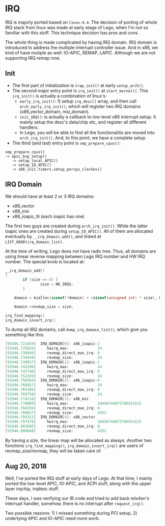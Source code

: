 # IRQ

IRQ is majorly ported based on `linux-4.4`. The decision of porting of whole IRQ stack from linux was made at early stage of Lego, when I'm not so familiar with this stuff. This technique decision has pros and cons.

The whole thing is made complicated by having IRQ domain. IRQ domain is introduced to address the multiple interrupt controller issue. And in x86, we kind of have mutiple as well: IO-APIC, REMAP, LAPIC. Although we are not supporting IRQ remap now.

## Init

- The first part of initialization is `trap_init()` at early `setup_arch()`.
- The second major entry point is `irq_init()` at `start_kernel()`. This `irq_init()` is actually a combination of linux's:
    - `early_irq_init()`: 1) setup `irq_desc[]` array, and then call `arch_early_irq_init()`, which will register two IRQ domains (x86_vector_domain, msi_domain).
    - `init_IRQ()`: is actually a callback to low-level x86 interrupt setup. It mainly setup the desc's data/chip etc, and register all different handlers.
    - In Lego, you will be able to find all the functionalitis are moved into `arch_irq_init()`. And, to this point, we have a complete setup.
- The third (and last) entry point is `smp_prepare_cpus()`:
```
smp_prepare_cpus()
-> apic_bsp_setup()
   -> setup_local_APIC()
   -> setup_IO_APIC()
   -> x86_init.timers.setup_percpu_clockev()
```

## IRQ Domain
We should have at least 2 or 3 IRQ domains:

- x86_vector
- x86_msi
- x86_ioapic_N (each ioapic has one)

The first two guys are created during `arch_irq_init()`. While the latter ioapic ones are created during `setup_IO_APIC()`. All of them are allocated eventually by `__irq_domain_add()`, and linked at `LIST_HEAD(irq_domain_list)`.

At the time of writing, Lego does not have radix tree. Thus, all domains are using linear reverse mapping between Lego IRQ number and HW IRQ number. The special knob is located at:
```c hl_lines="3 4 5"
__irq_domain_add()
{
        if (size == 0) {
                size = NR_IRQS;
        }

	domain = kzalloc(sizeof(*domain) + (sizeof(unsigned int) * size), GFP_KERNEL);

	domain->revmap_size = size;

irq_find_mapping()
irq_domain_insert_irq()
```

To dump all IRQ domains, call `dump_irq_domain_list()`, which give you something like this:
```c
[91946.721459]  IRQ_DOMAIN[0]: x86_ioapic-2
[91946.725634]     hwirq_max:             24
[91946.730094]     revmap_direct_max_irq: 0
[91946.734458]     revmap_size:           24   
[91946.738917]  IRQ_DOMAIN[1]: x86_ioapic-1
[91946.743280]     hwirq_max:             24   
[91946.747740]     revmap_direct_max_irq: 0
[91946.752103]     revmap_size:           24   
[91946.756564]  IRQ_DOMAIN[2]: x86_ioapic-0
[91946.760927]     hwirq_max:             24   
[91946.765386]     revmap_direct_max_irq: 0
[91946.769750]     revmap_size:           24   
[91946.774210]  IRQ_DOMAIN[3]: x86_msi
[91946.778089]     hwirq_max:             18446744073709551615
[91946.784294]     revmap_direct_max_irq: 0
[91946.788657]     revmap_size:           4352
[91946.793311]  IRQ_DOMAIN[4]: x86_vector
[91946.797479]     hwirq_max:             18446744073709551615
[91946.803685]     revmap_direct_max_irq: 0
[91946.808048]     revmap_size:           4352
```

By having a size, the linear map will be allocated as always. Another two functions `irq_find_mapping()`, `irq_domain_insert_irq()` are users of revmap_size/revmap, they will be taken care of.


## Aug 20, 2018
Well, I've ported the IRQ stuff at early days of Lego. At that time, I mainly ported the low-level APIC, IO-APIC, and ACPI stuff, along with the upper layer irqchip, irqdesc stuff.

These days, I was verifying our IB code and tried to add back mlx4en's interrupt handler, somehow, there is no interrupt after `request_irq()`.

Two possible reasons: 1) I missed something during PCI setup, 2) underlying APIC and IO-APIC need more work.
